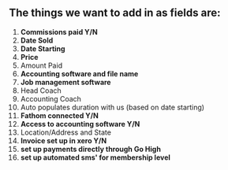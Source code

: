 ## The things we want to add in as fields are:
1. __Commissions paid Y/N__
2. __Date Sold__
3. __Date Starting__
4. __Price__
5. Amount Paid
6. __Accounting software and file name__
7. __Job management software__
8. Head Coach
9. Accounting Coach
10. Auto populates duration with us (based on date starting)
11. __Fathom connected Y/N__
11. __Access to accounting software Y/N__
11. Location/Address and State
11. __Invoice set up in xero Y/N__
11. __set up payments directly through Go High__
11. __set up automated sms' for membership level__